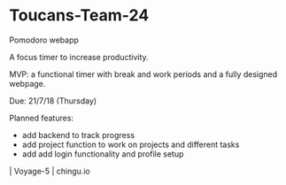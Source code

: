 # Toucans-Team-24
Pomodoro webapp

A focus timer to increase productivity.

MVP: a functional timer with break and work periods and a fully designed webpage.

Due: 21/7/18 (Thursday)

Planned features:

- add backend to track progress
- add project function to work on projects and different tasks
- add add login functionality and profile setup


| Voyage-5 | chingu.io
